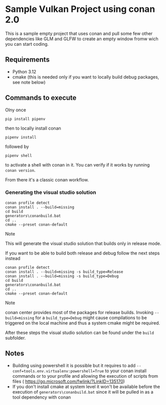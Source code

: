 # Sample Vulkan Project using conan 2.0

This is a sample empty project that uses conan and pull some few other dependencies like GLM and GLFW to create an empty window fromw wich you can start coding.

## Requirements

- Python 3.12
- cmake (this is needed only if you want to locally build debug packages, see note below)

## Commands to execute

Olny once 
```
pip install pipenv
```

then to locally install conan
```
pipenv install
```
followed by
```
pipenv shell
```

to activate a shell with conan in it. You can verify if it works by running `conan version`.

From there it's a classic conan workflow.

### Generating the visual studio solution

```
conan profile detect
conan install . --build=missing
cd build
generators\conanbuild.bat
cd ..
cmake --preset conan-default
```
> [!NOTE]
> This will generate the visual studio solution that builds only in release mode. 

If you want to be able to build both release and debug follow the next steps instead
```
conan profile detect
conan install . --build=missing -s build_type=Release
conan install . --build=missing -s build_type=Debug
cd build
generators\conanbuild.bat
cd ..
cmake --preset conan-default
```

> [!NOTE]
conan center provides most of the packages for release builds. Invoking `--build=missing` for a `build_type=Debug` might cause compilations to be triggered on the local machine and thus a system cmake might be required.


After these steps the visual studio solution can be found under the `build` subfolder.

## Notes

- Building using powershell it is possible but it requires to add `--conf=tools.env.virtualenv:powershell=True` to your conan install commands or to your profile and allowing the execution of scripts from files ( https://go.microsoft.com/fwlink/?LinkID=135170)
- If you don't install cmake at system level it won't be available before the execution of `generators\conanbuild.bat` since it will be pulled in as a tool dependency with conan